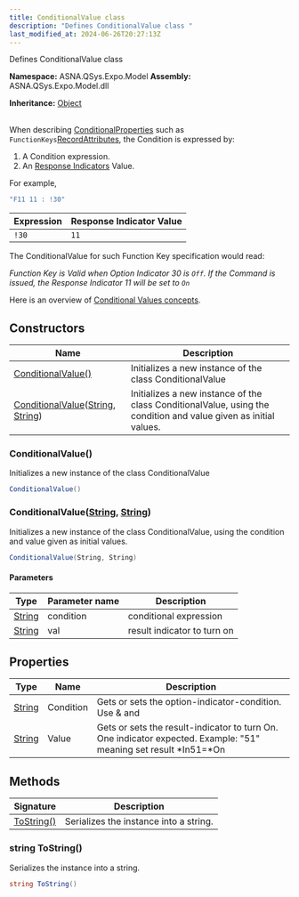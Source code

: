 ```yaml
---
title: ConditionalValue class
description: "Defines ConditionalValue class "
last_modified_at: 2024-06-26T20:27:13Z
---
```


Defines ConditionalValue class

**Namespace:** ASNA.QSys.Expo.Model
**Assembly:** ASNA.QSys.Expo.Model.dll

**Inheritance:** [Object](https://docs.microsoft.com/en-us/dotnet/api/system.object)
<br>
<br>

When describing [ConditionalProperties](/reference/expo/qsys-expo-model/conditional-property.html) such as `FunctionKeys`[RecordAttributes](/reference/expo/qsys-expo-model/record-attribute.html), the Condition is expressed by:

1. A Condition expression.
2. An [Response Indicators](https://www.ibm.com/docs/en/i/7.2?topic=concepts-rpg-iv-indicators) Value. 

For example,

```cs
"F11 11 : !30"
```

| Expression | Response Indicator Value |
| --- | --- |
| `!30` | `11` |

The ConditionalValue for such Function Key specification would read:

*Function Key is Valid when Option Indicator 30 is `Off`. If the Command is issued, the Response Indicator 11 will be set to `On`*

Here is an overview of [Conditional Values concepts](/reference/expo/qsys-expo-model/landing-page-namespace.html#conditional-value).

## Constructors

| Name | Description |
| --- | --- |
| [ConditionalValue()](#conditionalvalue) | Initializes a new instance of the class ConditionalValue
| [ConditionalValue](#conditionalvaluestring-string)([String](https://docs.microsoft.com/en-us/dotnet/api/system.string), [String](https://docs.microsoft.com/en-us/dotnet/api/system.string)) | Initializes a new instance of the class ConditionalValue, using the condition and value given as initial values.

### ConditionalValue()

Initializes a new instance of the class ConditionalValue

```cs
ConditionalValue()
```

### ConditionalValue([String](https://docs.microsoft.com/en-us/dotnet/api/system.string), [String](https://docs.microsoft.com/en-us/dotnet/api/system.string))

Initializes a new instance of the class ConditionalValue, using the condition and value given as initial values.

```cs
ConditionalValue(String, String)
```

#### Parameters

| Type | Parameter name | Description
| --- | --- | ---
| [String](https://docs.microsoft.com/en-us/dotnet/api/system.string) | condition | conditional expression
| [String](https://docs.microsoft.com/en-us/dotnet/api/system.string) | val | result indicator to turn on

## Properties

| Type | Name | Description
| --- | --- | --- 
| [String](https://learn.microsoft.com/en-us/dotnet/api/system.string?view=net-8.0) | Condition | Gets or sets the option-indicator-condition. Use & and | for (AND OR). Use ! to negate. Example "!76 & 50" meaning: If Not(*Ind76) AND *Ind50 |
| [String](https://learn.microsoft.com/en-us/dotnet/api/system.string?view=net-8.0) | Value | Gets or sets the result-indicator to turn On. One indicator expected. Example: "51" meaning set result *In51=*On |

## Methods

| Signature | Description |
| --- | --- |
| [ToString()](#string-tostring) | Serializes the instance into a string.

### string ToString()

Serializes the instance into a string.

```cs
string ToString()
```
